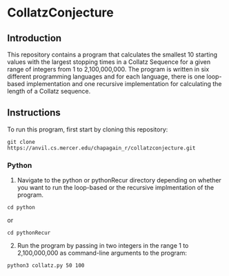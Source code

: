 # CollatzConjecture

## Introduction
This repository contains a program that calculates the smallest 10 starting values with the largest stopping times in a Collatz Sequence for a given range of integers from 1 to 2,100,000,000. The program is written in six different programming languages and for each language, there is one loop-based implementation and one recursive implementation for calculating the length of a Collatz sequence.

## Instructions

To run this program, first start by cloning this repository:
```
git clone https://anvil.cs.mercer.edu/chapagain_r/collatzconjecture.git
```

### Python
1. Navigate to the python or pythonRecur directory depending on whether you want to run the loop-based or the recursive implmentation of the program.
```
cd python
```
or
```
cd pythonRecur
```
2. Run the program by passing in two integers in the range 1 to 2,100,000,000 as command-line arguments to the program:
```
python3 collatz.py 50 100
```
